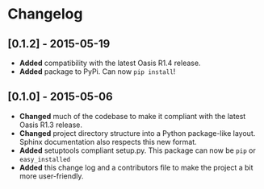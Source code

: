 Changelog
=========

[0.1.2] - 2015-05-19
------------
- **Added** compatibility with the latest Oasis R1.4 release.
- **Added** package to PyPi. Can now `pip install`!

[0.1.0] - 2015-05-06
------------
- **Changed** much of the codebase to make it compliant with the latest Oasis
  R1.3 release.
- **Changed** project directory structure into a Python package-like layout.
    Sphinx documentation also respects this new format.
- **Added** setuptools compliant setup.py. This package can now be `pip` or
    `easy_installed`
- **Added** this change log and a contributors file to make the project a bit
    more user-friendly.
